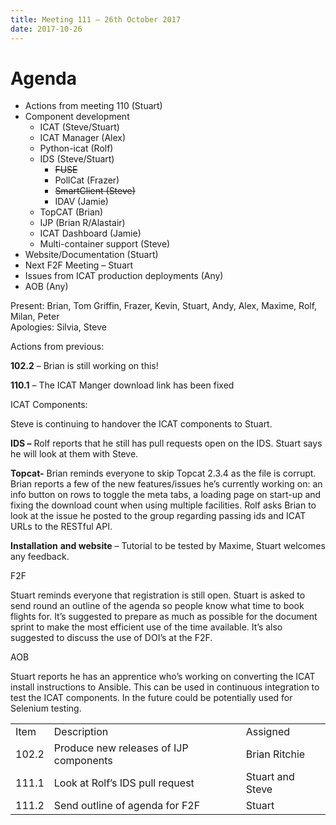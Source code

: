 ```yaml
---
title: Meeting 111 – 26th October 2017
date: 2017-10-26
---
```


# Agenda

  - Actions from meeting 110 (Stuart)
  - Component development
      - ICAT (Steve/Stuart)
      - ICAT Manager (Alex)
      - Python-icat (Rolf)
      - IDS (Steve/Stuart)
          - ~~FUSE~~
          - PollCat (Frazer)
          - ~~SmartClient (Steve)~~
          - IDAV (Jamie)
      - TopCAT (Brian)
      - IJP (Brian R/Alastair)
      - ICAT Dashboard (Jamie)
      - Multi-container support (Steve)
  - Website/Documentation (Stuart)
  - Next F2F Meeting – Stuart
  - Issues from ICAT production deployments (Any)
  - AOB (Any)

Present: Brian, Tom Griffin, Frazer, Kevin, Stuart, Andy, Alex, Maxime,
Rolf, Milan, Peter  
Apologies: Silvia, Steve

Actions from previous:

**102.2** – Brian is still working on this\!

**110.1** – The ICAT Manger download link has been fixed

ICAT Components:

Steve is continuing to handover the ICAT components to Stuart.

**IDS –** Rolf reports that he still has pull requests open on the IDS.
Stuart says he will look at them with Steve.

**Topcat-** Brian reminds everyone to skip Topcat 2.3.4 as the file is
corrupt. Brian reports a few of the new features/issues he’s currently
working on: an info button on rows to toggle the meta tabs, a loading
page on start-up and fixing the download count when using multiple
facilities. Rolf asks Brian to look at the issue he posted to the group
regarding passing ids and ICAT URLs to the RESTful API.

**Installation** **and website** – Tutorial to be tested by Maxime,
Stuart welcomes any feedback.

F2F

Stuart reminds everyone that registration is still open. Stuart is asked
to send round an outline of the agenda so people know what time to book
flights for. It’s suggested to prepare as much as possible for the
document sprint to make the most efficient use of the time available.
It’s also suggested to discuss the use of DOI’s at the F2F.

AOB

Stuart reports he has an apprentice who’s working on converting the ICAT
install instructions to Ansible. This can be used in continuous
integration to test the ICAT components. In the future could be
potentially used for Selenium testing.

|       |                                        |                  |
| ----- | -------------------------------------- | ---------------- |
| Item  | Description                            | Assigned         |
| 102.2 | Produce new releases of IJP components | Brian Ritchie    |
| 111.1 | Look at Rolf’s IDS pull request        | Stuart and Steve |
| 111.2 | Send outline of agenda for F2F         | Stuart           |
